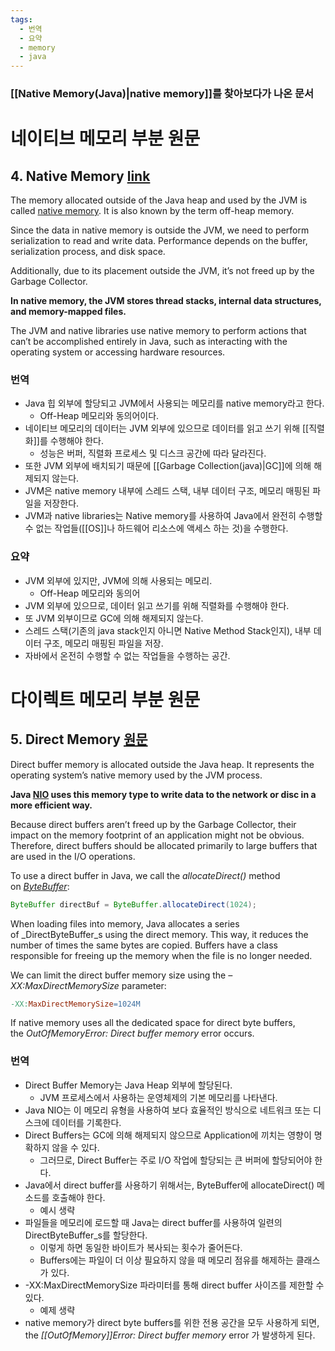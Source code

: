 ```yaml
---
tags:
  - 번역
  - 요약
  - memory
  - java
---
```


### [[Native Memory(Java)|native memory]]를 찾아보다가 나온 문서

# 네이티브 메모리 부분 원문
## 4. Native Memory [link](https://www.baeldung.com/java-jvm-memory-types#native-memory)

The memory allocated outside of the Java heap and used by the JVM is called [native memory](https://www.baeldung.com/native-memory-tracking-in-jvm). It is also known by the term off-heap memory.

Since the data in native memory is outside the JVM, we need to perform serialization to read and write data. Performance depends on the buffer, serialization process, and disk space.

Additionally, due to its placement outside the JVM, it’s not freed up by the Garbage Collector.

**In native memory, the JVM stores thread stacks, internal data structures, and memory-mapped files.**

The JVM and native libraries use native memory to perform actions that can’t be accomplished entirely in Java, such as interacting with the operating system or accessing hardware resources.

### 번역
- Java 힙 외부에 할당되고 JVM에서 사용되는 메모리를 native memory라고 한다.
	- Off-Heap 메모리와 동의어이다.
- 네이티브 메모리의 데이터는 JVM 외부에 있으므로 데이터를 읽고 쓰기 위해 [[직렬화]]를 수행해야 한다.
	- 성능은 버퍼, 직렬화 프로세스 및 디스크 공간에 따라 달라진다.
- 또한 JVM 외부에 배치되기 때문에 [[Garbage Collection(java)|GC]]에 의해 해제되지 않는다.
- JVM은 native memory 내부에 스레드 스택, 내부 데이터 구조, 메모리 매핑된 파일을 저장한다.
- JVM과 native libraries는 Native memory를 사용하여 Java에서 완전히 수행할 수 없는 작업들([[OS]]나 하드웨어 리소스에 액세스 하는 것)을 수행한다.

### 요약
- JVM 외부에 있지만, JVM에 의해 사용되는 메모리.
	- Off-Heap 메모리와 동의어
- JVM 외부에 있으므로, 데이터 읽고 쓰기를 위해 직렬화를 수행해야 한다.
- 또 JVM 외부이므로 GC에 의해 해제되지 않는다.
- 스레드 스택(기존의 java stack인지 아니면 Native Method Stack인지), 내부 데이터 구조, 메모리 매핑된 파일을 저장.
- 자바에서 온전히 수행할 수 없는 작업들을 수행하는 공간.

# 다이렉트 메모리 부분 원문
## 5. Direct Memory [원문](https://www.baeldung.com/java-jvm-memory-types#direct-memory)

Direct buffer memory is allocated outside the Java heap. It represents the operating system’s native memory used by the JVM process.

**Java [NIO](https://www.baeldung.com/java-io-vs-nio) uses this memory type to write data to the network or disc in a more efficient way.**

Because direct buffers aren’t freed up by the Garbage Collector, their impact on the memory footprint of an application might not be obvious. Therefore, direct buffers should be allocated primarily to large buffers that are used in the I/O operations.

To use a direct buffer in Java, we call the _allocateDirect()_ method on [_ByteBuffer_](https://www.baeldung.com/java-bytebuffer):

```java
ByteBuffer directBuf = ByteBuffer.allocateDirect(1024);
```

When loading files into memory, Java allocates a series of _DirectByteBuffer_s using the direct memory. This way, it reduces the number of times the same bytes are copied. Buffers have a class responsible for freeing up the memory when the file is no longer needed.

We can limit the direct buffer memory size using the _–XX:MaxDirectMemorySize_ parameter:

```makefile
-XX:MaxDirectMemorySize=1024M
```

If native memory uses all the dedicated space for direct byte buffers, the _OutOfMemoryError: Direct buffer memory_ error occurs.

### 번역
- Direct Buffer Memory는 Java Heap 외부에 할당된다.
	- JVM 프로세스에서 사용하는 운영체제의 기본 메모리를 나타낸다.
- Java NIO는 이 메모리 유형을 사용하여 보다 효율적인 방식으로 네트워크 또는 디스크에 데이터를 기록한다. 
- Direct Buffers는 GC에 의해 해제되지 않으므로 Application에 끼치는 영향이 명확하지 않을 수 있다.
	- 그러므로, Direct Buffer는 주로 I/O 작업에 할당되는 큰 버퍼에 할당되어야 한다.
- Java에서 direct buffer를 사용하기 위해서는, ByteBuffer에 allocateDirect() 메소드를 호출해야 한다.
	- 예시 생략
- 파일들을 메모리에 로드할 때 Java는 direct buffer를 사용하여 일련의 DirectByteBuffer_s를 할당한다. 
	- 이렇게 하면 동일한 바이트가 복사되는 횟수가 줄어든다.
	- Buffers에는 파일이 더 이상 필요하지 않을 때 메모리 점유를 해제하는 클래스가 있다.
- -XX:MaxDirectMemorySize 파라미터를 통해 direct buffer 사이즈를 제한할 수 있다.
	- 예제 생략
- native memory가 direct byte buffers를 위한 전용 공간을 모두 사용하게 되면, the _[[OutOfMemory]]Error: Direct buffer memory_ error 가 발생하게 된다. 